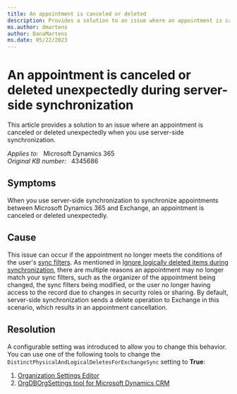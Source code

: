 ```yaml
---
title: An appointment is canceled or deleted
description: Provides a solution to an issue where an appointment is canceled or deleted unexpectedly when using server-side synchronization.
ms.author: dmartens
author: DanaMartens
ms.date: 05/22/2023
---
```

# An appointment is canceled or deleted unexpectedly during server-side synchronization

This article provides a solution to an issue where an appointment is canceled or deleted unexpectedly when you use server-side synchronization.

_Applies to:_ &nbsp; Microsoft Dynamics 365  
_Original KB number:_ &nbsp; 4345686

## Symptoms

When you use server-side synchronization to synchronize appointments between Microsoft Dynamics 365 and Exchange, an appointment is canceled or deleted unexpectedly.

## Cause

This issue can occur if the appointment no longer meets the conditions of the user's [sync filters](/power-platform/admin/choose-records-synchronize-dynamics-365-outlook-exchange). As mentioned in [Ignore logically deleted items during synchronization](/power-platform/admin/sync-logic#ignore-logically-deleted-items-during-sync), there are multiple reasons an appointment may no longer match your sync filters, such as the organizer of the appointment being changed, the sync filters being modified, or the user no longer having access to the record due to changes in security roles or sharing. By default, server-side synchronization sends a delete operation to Exchange in this scenario, which results in an appointment cancellation.

## Resolution

A configurable setting was introduced to allow you to change this behavior. You can use one of the following tools to change the `DistinctPhysicalAndLogicalDeletesForExchangeSync` setting to **True**:

1. [Organization Settings Editor](https://github.com/seanmcne/OrgDbOrgSettings/releases)
2. [OrgDBOrgSettings tool for Microsoft Dynamics CRM](https://support.microsoft.com/help/2691237)